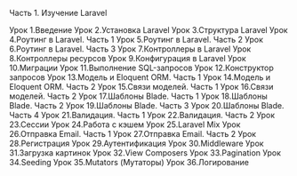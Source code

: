Часть 1. Изучение Laravel

Урок 1.Введение
Урок 2.Установка Laravel
Урок 3.Структура Laravel
Урок 4.Роутинг в Laravel. Часть 1
Урок 5.Роутинг в Laravel. Часть 2
Урок 6.Роутинг в Laravel. Часть 3
Урок 7.Контроллеры в Laravel
Урок 8.Контроллеры ресурсов
Урок 9.Конфигурация в Laravel
Урок 10.Миграции
Урок 11.Выполнение SQL-запросов
Урок 12.Конструктор запросов
Урок 13.Модель и Eloquent ORM. Часть 1
Урок 14.Модель и Eloquent ORM. Часть 2
Урок 15.Связи моделей. Часть 1
Урок 16.Связи моделей. Часть 2
Урок 17.Шаблоны Blade. Часть 1
Урок 18.Шаблоны Blade. Часть 2
Урок 19.Шаблоны Blade. Часть 3
Урок 20.Шаблоны Blade. Часть 4
Урок 21.Валидация. Часть 1
Урок 22.Валидация. Часть 2
Урок 23.Сессии
Урок 24.Работа с кэшем
Урок 25.Laravel Mix
Урок 26.Отправка Email. Часть 1
Урок 27.Отправка Email. Часть 2
Урок 28.Регистрация
Урок 29.Аутентификация
Урок 30.Middleware
Урок 31.Загрузка картинок
Урок 32.View Composers
Урок 33.Pagination
Урок 34.Seeding
Урок 35.Mutators (Мутаторы)
Урок 36.Логирование
